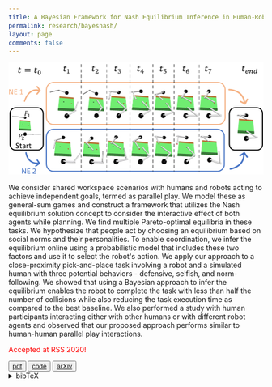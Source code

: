 ```yaml
---
title: A Bayesian Framework for Nash Equilibrium Inference in Human-Robot Parallel Play
permalink: research/bayesnash/
layout: page
comments: false
---
```


 <img
    src="/assets/img/two_nash_ex.png"
    alt="Two Nash Equilibrium"
 />

We consider shared workspace scenarios with humans and robots acting to achieve independent goals, termed as parallel play. We model these as general-sum games and construct a framework that utilizes the Nash equilibrium solution concept to consider the interactive effect of both agents while planning. We find multiple Pareto-optimal equilibria in these tasks. We hypothesize that people act by choosing an equilibrium based on social norms and their personalities. To enable coordination, we infer the equilibrium online using a probabilistic model that includes these two factors and use it to select the robot's action. We apply our approach to a close-proximity pick-and-place task involving a robot and a simulated human with three potential behaviors - defensive, selfish, and norm-following. We showed that using a Bayesian approach to infer the equilibrium enables the robot to complete the task with less than half the number of collisions while also reducing the task execution time as compared to the best baseline. We also performed a study with human participants interacting either with other humans or with different robot agents and observed that our proposed approach performs similar to human-human parallel play interactions.  

<span style="color:red">Accepted at RSS 2020!</span>


<button>
	<a href="/assets/papers/bansal20bayesian.pdf">pdf</a>
</button>
<button>
	<a href="https://github.com/shray/bayes-nash">code</a>
</button>
<button>
	<a href="https://arxiv.org/abs/2006.05729">arXiv</a>
</button>

<details>
	<summary>
		bibTeX
	</summary>
	<p>
	@inproceedings{bansal2020framework,  
  	title={A Bayesian Framework for Nash Equilibrium Inference in Human-Robot Parallel Play.},  
  	author={Bansal, Shray and Xu, Jin and Howard, Ayanna and Isbell, Charles},  
  	booktitle={Robotics: Science and Systems},  
  	year={2020}
	}
</p>
</details>
